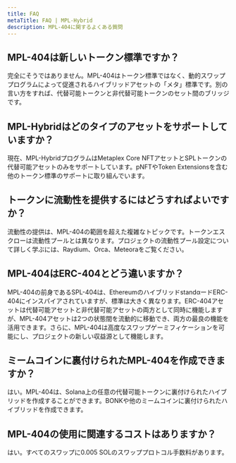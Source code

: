 ```yaml
---
title: FAQ
metaTitle: FAQ | MPL-Hybrid
description: MPL-404に関するよくある質問
---
```


## MPL-404は新しいトークン標準ですか？

完全にそうではありません。MPL-404はトークン標準ではなく、動的スワッププログラムによって促進されるハイブリッドアセットの「メタ」標準です。別の言い方をすれば、代替可能トークンと非代替可能トークンのセット間のブリッジです。

## MPL-Hybridはどのタイプのアセットをサポートしていますか？

現在、MPL-HybridプログラムはMetaplex Core NFTアセットとSPLトークンの代替可能アセットのみをサポートしています。pNFTやToken Extensionsを含む他のトークン標準のサポートに取り組んでいます。

## トークンに流動性を提供するにはどうすればよいですか？

流動性の提供は、MPL-404の範囲を超えた複雑なトピックです。トークンエスクローは流動性プールとは異なります。プロジェクトの流動性プール設定について詳しく学ぶには、Raydium、Orca、Meteoraをご覧ください。

## MPL-404はERC-404とどう違いますか？

MPL-404の前身であるSPL-404は、EthereumのハイブリッドstandαードERC-404にインスパイアされていますが、標準は大きく異なります。ERC-404アセットは代替可能アセットと非代替可能アセットの両方として同時に機能しますが、MPL-404アセットは2つの状態間を流動的に移動でき、両方の最良の機能を活用できます。さらに、MPL-404は高度なスワップゲーミフィケーションを可能にし、プロジェクトの新しい収益源として機能します。

## ミームコインに裏付けられたMPL-404を作成できますか？

はい。MPL-404は、Solana上の任意の代替可能トークンに裏付けられたハイブリッドを作成することができます。BONKや他のミームコインに裏付けられたハイブリッドを作成できます。

## MPL-404の使用に関連するコストはありますか？

はい。すべてのスワップに0.005 SOLのスワッププロトコル手数料があります。